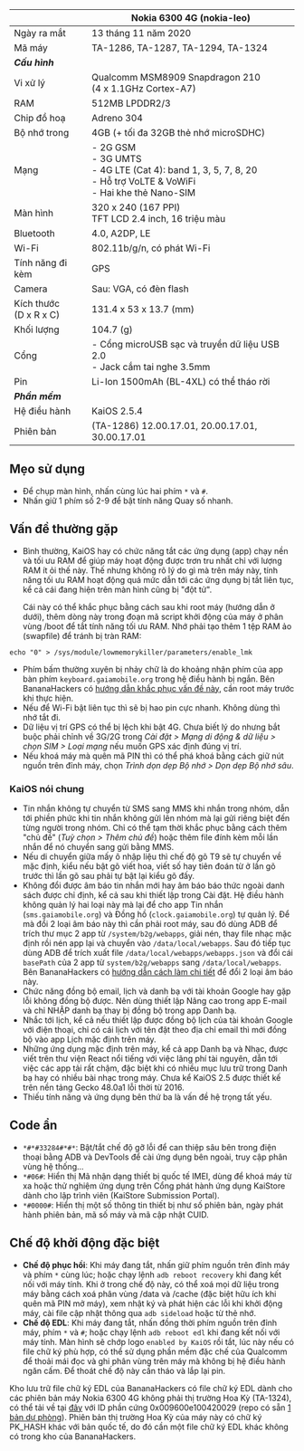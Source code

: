 | | Nokia 6300 4G (nokia-leo) |
| --- | --- |
| Ngày ra mắt | 13 tháng 11 năm 2020 |
| Mã máy | TA-1286, TA-1287, TA-1294, TA-1324 |
| ***Cấu hình*** | |
| Vi xử lý | Qualcomm MSM8909 Snapdragon 210<br>(4 x 1.1GHz Cortex-A7) |
| RAM | 512MB LPDDR2/3 |
| Chip đồ hoạ | Adreno 304 |
| Bộ nhớ trong | 4GB (+ tối đa 32GB thẻ nhớ microSDHC) |
| Mạng | - 2G GSM<br>- 3G UMTS<br>- 4G LTE (Cat 4): band 1, 3, 5, 7, 8, 20<br>- Hỗ trợ VoLTE & VoWiFi<br>- Hai khe thẻ Nano-SIM |
| Màn hình | 320 x 240 (167 PPI)<br>TFT LCD 2.4 inch, 16 triệu màu |
| Bluetooth | 4.0, A2DP, LE |
| Wi-Fi | 802.11b/g/n, có phát Wi-Fi |
| Tính năng đi kèm | GPS |
| Camera | Sau: VGA, có đèn flash |
| Kích thước<br>(D x R x C) | 131.4 x 53 x 13.7 (mm) |
| Khối lượng | 104.7 (g) |
| Cổng | - Cổng microUSB sạc và truyền dữ liệu USB 2.0<br>- Jack cắm tai nghe 3.5mm |
| Pin | Li-Ion 1500mAh (BL-4XL) có thể tháo rời |
| ***Phần mềm*** |  |
| Hệ điều hành | KaiOS 2.5.4 |
| Phiên bản | (TA-1286) 12.00.17.01, 20.00.17.01, 30.00.17.01 |

## Mẹo sử dụng

- Để chụp màn hình, nhấn cùng lúc hai phím `*` và `#`.
- Nhấn giữ 1 phím số 2-9 để bật tính năng Quay số nhanh.

## Vấn đề thường gặp

- Bình thường, KaiOS hay có chức năng tắt các ứng dụng (app) chạy nền và tối ưu RAM để giúp máy hoạt động được trơn tru nhất chỉ với lượng RAM ít ỏi thế này. Thế nhưng không rõ lý do gì mà trên máy này, tính năng tối ưu RAM hoạt động quá mức dẫn tới các ứng dụng bị tắt liên tục, kể cả cái đang hiện trên màn hình cũng bị "đột tử".

  Cái này có thể khắc phục bằng cách sau khi root máy (hướng dẫn ở dưới), thêm dòng này trong đoạn mã script khởi động của máy ở phân vùng /boot để tắt tính năng tối ưu RAM. Nhớ phải tạo thêm 1 tệp RAM ảo (swapfile) để tránh bị tràn RAM:
```
echo "0" > /sys/module/lowmemorykiller/parameters/enable_lmk
```
- Phím bấm thường xuyên bị nhảy chữ là do khoảng nhận phím của app bàn phím `keyboard.gaiamobile.org` trong hệ điều hành bị ngắn. Bên BananaHackers có [hướng dẫn khắc phục vấn đề này](https://ivan-hc.github.io/bananahackers/fix-the-keypad-speed.html), cần root máy trước khi thực hiện.
- Nếu để Wi-Fi bật liên tục thì sẽ bị hao pin cực nhanh. Không dùng thì nhớ tắt đi.
- Dữ liệu vị trí GPS có thể bị lệch khi bật 4G. Chưa biết lý do nhưng bắt buộc phải chỉnh về 3G/2G trong *Cài đặt > Mạng di động & dữ liệu > chọn SIM > Loại mạng* nếu muốn GPS xác định đúng vị trí.
- Nếu khoá máy mà quên mã PIN thì có thể phá khoá bằng cách giữ nút nguồn trên đỉnh máy, chọn *Trình dọn dẹp Bộ nhớ > Dọn dẹp Bộ nhớ sâu*.

### KaiOS nói chung

- Tin nhắn không tự chuyển từ SMS sang MMS khi nhắn trong nhóm, dẫn tới phiền phức khi tin nhắn không gửi lên nhóm mà lại gửi riêng biệt đến từng người trong nhóm. Chỉ có thể tạm thời khắc phục bằng cách thêm "chủ đề" (*Tuỳ chọn > Thêm chủ đề*) hoặc thêm file đính kèm mỗi lần nhắn để nó chuyển sang gửi bằng MMS.
- Nếu di chuyển giữa mấy ô nhập liệu thì chế độ gõ T9 sẽ tự chuyển về mặc định, kiểu nếu bật gõ viết hoa, viết số hay tiên đoán từ ở lần gõ trước thì lần gõ sau phải tự bật lại kiểu gõ đấy.
- Không đổi được âm báo tin nhắn mới hay âm báo báo thức ngoài danh sách được chỉ định, kể cả sau khi thiết lập trong Cài đặt. Hệ điều hành không quản lý hai loại này mà lại để cho app Tin nhắn (`sms.gaiamobile.org`) và Đồng hồ (`clock.gaiamobile.org`) tự quản lý.
  Để mà đổi 2 loại âm báo này thì cần phải root máy, sau đó dùng ADB để trích thư mục 2 app từ `/system/b2g/webapps`, giải nén, thay file nhạc mặc định rồi nén app lại và chuyển vào `/data/local/webapps`. Sau đó tiếp tục dùng ADB để trích xuất file `/data/local/webapps/webapps.json` và đổi cái `basePath` của 2 app từ `system/b2g/webapps` sang `/data/local/webapps`.
  Bên BananaHackers có [hướng dẫn cách làm chi tiết](https://ivan-hc.github.io/bananahackers/clock-alarms.html#h.unmy3yif91xs) để đổi 2 loại âm báo này.
- Chức năng đồng bộ email, lịch và danh bạ với tài khoản Google hay gặp lỗi không đồng bộ được. Nên dùng thiết lập Nâng cao trong app E-mail và chỉ NHẬP danh bạ thay bị đồng bộ trong app Danh bạ.
- Nhắc tới lịch, kể cả nếu thiết lập được đồng bộ lịch của tài khoản Google với điện thoại, chỉ có cái lịch với tên đặt theo địa chỉ email thì mới đồng bộ vào app Lịch mặc định trên máy.
- Những ứng dụng mặc định trên máy, kể cả app Danh bạ và Nhạc, được viết trên thư viện React nổi tiếng với việc lãng phí tài nguyên, dẫn tới việc các app tải rất chậm, đặc biệt khi có nhiều mục lưu trữ trong Danh bạ hay có nhiều bài nhạc trong máy. Chưa kể KaiOS 2.5 được thiết kế trên nền tảng Gecko 48.0a1 lỗi thời từ 2016.
- Thiếu tính năng và ứng dụng bên thứ ba là vấn đề hệ trọng tất yếu.

## Code ẩn

- `*#*#33284#*#*`: Bật/tắt chế độ gỡ lỗi để can thiệp sâu bên trong điện thoại bằng ADB và DevTools để cài ứng dụng bên ngoài, truy cập phân vùng hệ thống...
- `*#06#`: Hiển thị Mã nhận dạng thiết bị quốc tế IMEI, dùng để khoá máy từ xa hoặc thử nghiệm ứng dụng trên Cổng phát hành ứng dụng KaiStore dành cho lập trình viên (KaiStore Submission Portal).
- `*#0000#`: Hiển thị một số thông tin thiết bị như số phiên bản, ngày phát hành phiên bản, mã số máy và mã cập nhật CUID.

## Chế độ khởi động đặc biệt

- **Chế độ phục hồi**: Khi máy đang tắt, nhấn giữ phím nguồn trên đỉnh máy và phím `*` cùng lúc; hoặc chạy lệnh `adb reboot recovery` khi đang kết nối với máy tính. Khi ở trong chế độ này, có thể xoá mọi dữ liệu trong máy bằng cách xoá phân vùng /data và /cache (đặc biệt hữu ích khi quên mã PIN mở máy), xem nhật ký và phát hiện các lỗi khi khởi động máy, cài file cập nhật thông qua `adb sideload` hoặc từ thẻ nhớ.
- **Chế độ EDL**: Khi máy đang tắt, nhấn đồng thời phím nguồn trên đỉnh máy, phím `*` và `#`; hoặc chạy lệnh `adb reboot edl` khi đang kết nối với máy tính. Màn hình sẽ chớp logo `enabled by KaiOS` rồi tắt, lúc này nếu có file chữ ký phù hợp, có thể sử dụng phần mềm đặc chế của Qualcomm để thoải mái đọc và ghi phân vùng trên máy mà không bị hệ điều hành ngăn cấm. Để thoát chế độ này cần tháo và lắp lại pin.

Kho lưu trữ file chữ ký EDL của BananaHackers có file chữ ký EDL dành cho các phiên bản máy Nokia 6300 4G không phải thị trường Hoa Kỳ (TA-1324), có thể tải về tại [đây](https://edl.bananahackers.net/loaders/8k.mbn) với ID phần cứng 0x009600e100420029 (repo có sẵn [1 bản dự phòng](https://github.com/minhduc-bui1/nokia-leo/blob/blob/main/8k.mbn)). Phiên bản thị trường Hoa Kỳ của máy này có chữ ký PK_HASH khác với bản quốc tế, do đó cần một file chữ ký EDL khác không có trong kho của BananaHackers.
